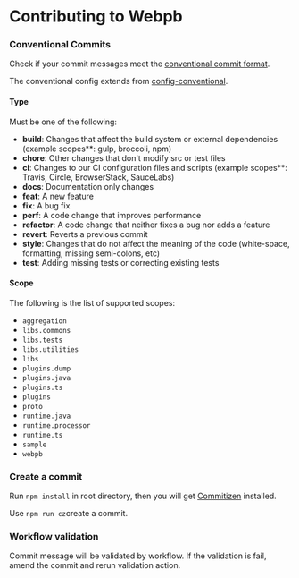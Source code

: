 # Contributing to Webpb

### Conventional Commits

Check if your commit messages meet the [conventional commit format](https://conventionalcommits.org).

The conventional config extends from [config-conventional](https://github.com/conventional-changelog/commitlint/tree/master/%40commitlint/config-conventional).

#### Type

Must be one of the following:

- **build**: Changes that affect the build system or external dependencies (example scopes**: gulp, broccoli, npm)
- **chore**: Other changes that don't modify src or test files
- **ci**: Changes to our CI configuration files and scripts (example scopes**: Travis, Circle, BrowserStack, SauceLabs)
- **docs**: Documentation only changes
- **feat**: A new feature
- **fix**: A bug fix
- **perf**: A code change that improves performance
- **refactor**: A code change that neither fixes a bug nor adds a feature
- **revert**: Reverts a previous commit
- **style**: Changes that do not affect the meaning of the code (white-space, formatting, missing semi-colons, etc)
- **test**: Adding missing tests or correcting existing tests

#### Scope

The following is the list of supported scopes:

- `aggregation`
- `libs.commons`
- `libs.tests`
- `libs.utilities`
- `libs`
- `plugins.dump`
- `plugins.java`
- `plugins.ts`
- `plugins`
- `proto`
- `runtime.java`
- `runtime.processor`
- `runtime.ts`
- `sample`
- `webpb`

### Create a commit

Run `npm install` in root directory, then you will get [Commitizen](https://github.com/commitizen-tools/commitizen) installed.

Use `npm run cz`create a commit.

### Workflow validation

Commit message will be validated by workflow. If the validation is fail, amend the commit and rerun validation action.
